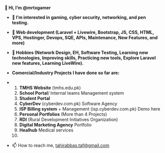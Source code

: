 **👋 Hi, I’m @mrtxgamer**
- **👀 I’m interested in gaming, cyber security, networking, and pen testing.**
- **🌱 Web development (Laravel + Livewire, Bootstrap, JS, CSS, HTML, VPS, Hostinger, Devops, SQE, APIs, Maintenance, New Features, and more)**
- **👀 Hobbies (Network Design, EH, Software Testing, Learning new technologies, Improving skills, Practicing new tools, Explore Laravel new features, Learning LiveWire).**

- **Comercial/Industry Projects I have done so far are:**
- 1. **TMHS Website** (tmhs.edu.pk)
  2. **School Portal**/ Internal teams Management system
  3. **Student Portal**  
  4. **CyberDev** (cyberdev.com.pk) Software Agency
  5. **ISP Billing system** + Management (isp.cyberdev.com.pk) Demo here
  6. **Personal Portfolios** (More than 4 Projects) 
  7. **RDI** (Rural Development Initiatives Organization)
  8. **Digital Marketing Agency** Portfolio
  9.  **Healhub** Medical services
  10. 
- 📫 How to reach me, tahirabbas.taf@gmail.com

<!---
mrtx99/mrtx99 is a ✨ special ✨ repository because its `README.md` (this file) appears on your GitHub profile.
You can click the Preview link to take a look at your changes.
--->
